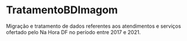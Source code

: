 # TratamentoBDImagom
Migração e tratamento de dados referentes aos atendimentos e serviços ofertado pelo Na Hora DF no período entre 2017 e 2021.
